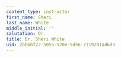 ```yaml
---
content_type: instructor
first_name: Sheri
last_name: White
middle_initial: ''
salutation: Dr.
title: Dr. Sheri White
uid: 2bb6bf22-5055-520e-5d56-7119281ad6d3
---
```

